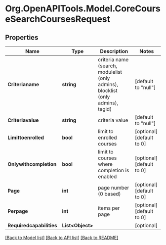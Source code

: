 # Org.OpenAPITools.Model.CoreCourseSearchCoursesRequest

## Properties

Name | Type | Description | Notes
------------ | ------------- | ------------- | -------------
**Criterianame** | **string** | criteria name                                                         (search, modulelist (only admins), blocklist (only admins), tagid) | [default to "null"]
**Criteriavalue** | **string** | criteria value | [default to "null"]
**Limittoenrolled** | **bool** | limit to enrolled courses | [optional] [default to 0]
**Onlywithcompletion** | **bool** | limit to courses where completion is enabled | [optional] [default to 0]
**Page** | **int** | page number (0 based) | [optional] [default to 0]
**Perpage** | **int** | items per page | [optional] [default to 0]
**Requiredcapabilities** | **List&lt;Object&gt;** |  | [optional] 

[[Back to Model list]](../README.md#documentation-for-models) [[Back to API list]](../README.md#documentation-for-api-endpoints) [[Back to README]](../README.md)

